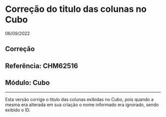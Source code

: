 # Correção do titulo das colunas no Cubo
06/09/2022
## Correção
## Referência: CHM62516
## Módulo: Cubo
***

Esta versão corrige o titulo das colunas exibidas no Cubo, pois quando a mesma era alterada em sua criação o nome informado era ignorado, sendo exibido o ID.
